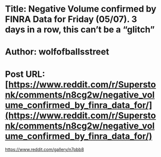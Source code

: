 # Title: Negative Volume confirmed by FINRA Data for Friday (05/07). 3 days in a row, this can’t be a “glitch”
# Author: wolfofballsstreet
# Post URL: [https://www.reddit.com/r/Superstonk/comments/n8cg2w/negative_volume_confirmed_by_finra_data_for/](https://www.reddit.com/r/Superstonk/comments/n8cg2w/negative_volume_confirmed_by_finra_data_for/)


https://www.reddit.com/gallery/n7pbb8
